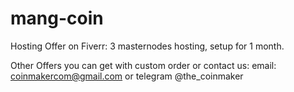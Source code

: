 # mang-coin

Hosting Offer on Fiverr: 
3 masternodes hosting, setup for 1 month. 

Other Offers you can get with custom order or contact us: email: coinmakercom@gmail.com or telegram @the_coinmaker
